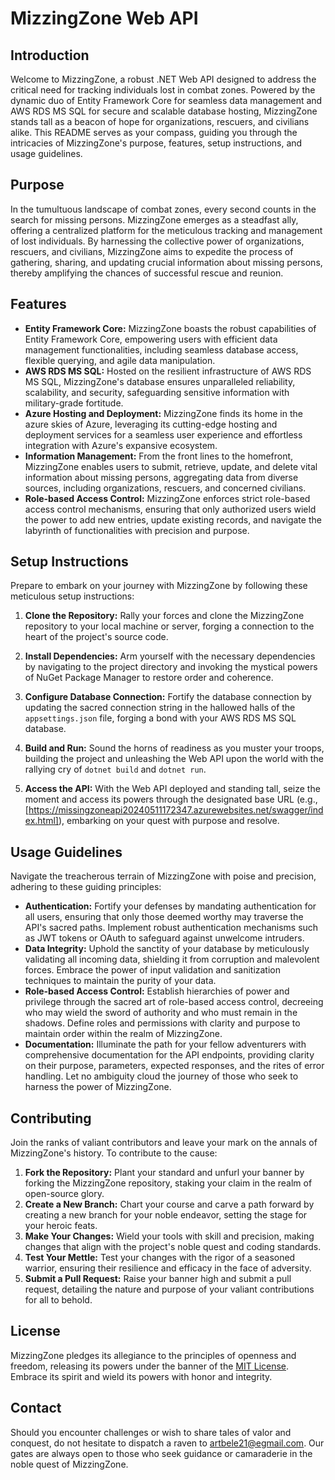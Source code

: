 # MizzingZone Web API

## Introduction
Welcome to MizzingZone, a robust .NET Web API designed to address the critical need for tracking individuals lost in combat zones. Powered by the dynamic duo of Entity Framework Core for seamless data management and AWS RDS MS SQL for secure and scalable database hosting, MizzingZone stands tall as a beacon of hope for organizations, rescuers, and civilians alike. This README serves as your compass, guiding you through the intricacies of MizzingZone's purpose, features, setup instructions, and usage guidelines.

## Purpose
In the tumultuous landscape of combat zones, every second counts in the search for missing persons. MizzingZone emerges as a steadfast ally, offering a centralized platform for the meticulous tracking and management of lost individuals. By harnessing the collective power of organizations, rescuers, and civilians, MizzingZone aims to expedite the process of gathering, sharing, and updating crucial information about missing persons, thereby amplifying the chances of successful rescue and reunion.

## Features
- **Entity Framework Core:** MizzingZone boasts the robust capabilities of Entity Framework Core, empowering users with efficient data management functionalities, including seamless database access, flexible querying, and agile data manipulation.
- **AWS RDS MS SQL:** Hosted on the resilient infrastructure of AWS RDS MS SQL, MizzingZone's database ensures unparalleled reliability, scalability, and security, safeguarding sensitive information with military-grade fortitude.
- **Azure Hosting and Deployment:** MizzingZone finds its home in the azure skies of Azure, leveraging its cutting-edge hosting and deployment services for a seamless user experience and effortless integration with Azure's expansive ecosystem.
- **Information Management:** From the front lines to the homefront, MizzingZone enables users to submit, retrieve, update, and delete vital information about missing persons, aggregating data from diverse sources, including organizations, rescuers, and concerned civilians.
- **Role-based Access Control:** MizzingZone enforces strict role-based access control mechanisms, ensuring that only authorized users wield the power to add new entries, update existing records, and navigate the labyrinth of functionalities with precision and purpose.

## Setup Instructions
Prepare to embark on your journey with MizzingZone by following these meticulous setup instructions:

1. **Clone the Repository:** Rally your forces and clone the MizzingZone repository to your local machine or server, forging a connection to the heart of the project's source code.
 
2. **Install Dependencies:** Arm yourself with the necessary dependencies by navigating to the project directory and invoking the mystical powers of NuGet Package Manager to restore order and coherence.

3. **Configure Database Connection:** Fortify the database connection by updating the sacred connection string in the hallowed halls of the `appsettings.json` file, forging a bond with your AWS RDS MS SQL database.

4. **Build and Run:** Sound the horns of readiness as you muster your troops, building the project and unleashing the Web API upon the world with the rallying cry of `dotnet build` and `dotnet run`.

5. **Access the API:** With the Web API deployed and standing tall, seize the moment and access its powers through the designated base URL (e.g., [https://missingzoneapi20240511172347.azurewebsites.net/swagger/index.html]), embarking on your quest with purpose and resolve.

## Usage Guidelines
Navigate the treacherous terrain of MizzingZone with poise and precision, adhering to these guiding principles:

- **Authentication:** Fortify your defenses by mandating authentication for all users, ensuring that only those deemed worthy may traverse the API's sacred paths. Implement robust authentication mechanisms such as JWT tokens or OAuth to safeguard against unwelcome intruders.
- **Data Integrity:** Uphold the sanctity of your database by meticulously validating all incoming data, shielding it from corruption and malevolent forces. Embrace the power of input validation and sanitization techniques to maintain the purity of your data.
- **Role-based Access Control:** Establish hierarchies of power and privilege through the sacred art of role-based access control, decreeing who may wield the sword of authority and who must remain in the shadows. Define roles and permissions with clarity and purpose to maintain order within the realm of MizzingZone.
- **Documentation:** Illuminate the path for your fellow adventurers with comprehensive documentation for the API endpoints, providing clarity on their purpose, parameters, expected responses, and the rites of error handling. Let no ambiguity cloud the journey of those who seek to harness the power of MizzingZone.

## Contributing
Join the ranks of valiant contributors and leave your mark on the annals of MizzingZone's history. To contribute to the cause:

1. **Fork the Repository:** Plant your standard and unfurl your banner by forking the MizzingZone repository, staking your claim in the realm of open-source glory.
2. **Create a New Branch:** Chart your course and carve a path forward by creating a new branch for your noble endeavor, setting the stage for your heroic feats.
3. **Make Your Changes:** Wield your tools with skill and precision, making changes that align with the project's noble quest and coding standards.
4. **Test Your Mettle:** Test your changes with the rigor of a seasoned warrior, ensuring their resilience and efficacy in the face of adversity.
5. **Submit a Pull Request:** Raise your banner high and submit a pull request, detailing the nature and purpose of your valiant contributions for all to behold.

## License
MizzingZone pledges its allegiance to the principles of openness and freedom, releasing its powers under the banner of the [MIT License](LICENSE). Embrace its spirit and wield its powers with honor and integrity.

## Contact
Should you encounter challenges or wish to share tales of valor and conquest, do not hesitate to dispatch a raven to [artbele21@egmail.com](mailto:artbele21@gmail.com). Our gates are always open to those who seek guidance or camaraderie in the noble quest of MizzingZone.

